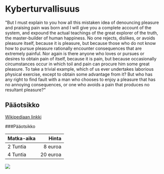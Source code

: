 # Kyberturvallisuus

"But I must explain to you how all this mistaken idea of denouncing pleasure and praising pain was born and I will give you a complete account of the system, and expound the actual teachings of the great explorer of the truth, the master-builder of human happiness. No one rejects, dislikes, or avoids pleasure itself, because it is pleasure, but because those who do not know how to pursue pleasure rationally encounter consequences that are extremely painful. Nor again is there anyone who loves or pursues or desires to obtain pain of itself, because it is pain, but because occasionally circumstances occur in which toil and pain can procure him some great pleasure. To take a trivial example, which of us ever undertakes laborious physical exercise, except to obtain some advantage from it? But who has any right to find fault with a man who chooses to enjoy a pleasure that has no annoying consequences, or one who avoids a pain that produces no resultant pleasure?"

## Pääotsikko

[Wikipediaan linkki](https://www.wikipedia.org/)

###Pääotsikko

| Matka-aika | Hinta |
|:-----------|------:|
| 2 Tuntia | 8 euroa |
| 4 Tuntia | 20 euroa |

![](https://upload.wikimedia.org/wikipedia/commons/2/2b/Ylisto_silta.jpg)
